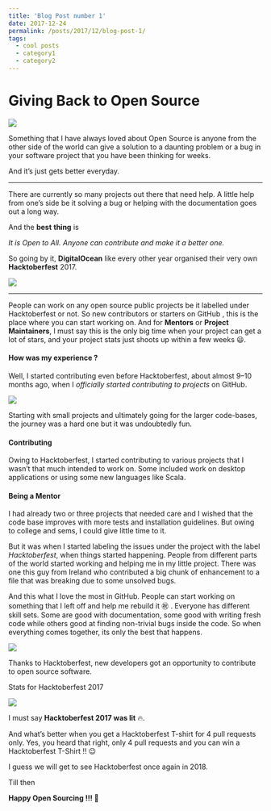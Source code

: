 ```yaml
---
title: 'Blog Post number 1'
date: 2017-12-24
permalink: /posts/2017/12/blog-post-1/
tags:
  - cool posts
  - category1
  - category2
---
```



Giving Back to Open Source
======


![](https://miro.medium.com/max/1050/1*nBj4KpYWjWFp-ORToLaB_g.jpeg)


Something that I have always loved about Open Source is anyone from the other side of the world can give a solution to a daunting problem or a bug in your software project that you have been thinking for weeks.

And it’s just gets better everyday.


-------------------------------------


There are currently so many projects out there that need help. A little help from one’s side be it solving a bug or helping with the documentation goes out a long way.

And the **best** **thing** is

*It is Open to All. Anyone can contribute and make it a better one.*


So going by it, **DigitalOcean** like every other year organised their very own **Hacktoberfest** 2017.

![](https://miro.medium.com/max/753/1*I8t6WpKvrhF9rFJAopyQOQ.png)


----------------------------------------------------------------


People can work on any open source public projects be it labelled under Hacktoberfest or not.
So new contributors or starters on GitHub , this is the place where you can start working on.
And for **Mentors** or **Project Maintainers**, I must say this is the only big time when your project can get a lot of stars, and your project stats just shoots up within a few weeks 😃.



#### How was my experience ?

Well, I started contributing even before Hacktoberfest, about almost 9–10 months ago, when I *officially started contributing to projects* on GitHub.

![](https://miro.medium.com/max/1050/1*4n4sdgHTuOYGFRswdzYhZQ.png)

Starting with small projects and ultimately going for the larger code-bases, the journey was a hard one but it was undoubtedly fun.


#### Contributing

Owing to Hacktoberfest, I started contributing to various projects that I wasn’t that much intended to work on. Some included work on desktop applications or using some new languages like Scala.


#### Being a Mentor

I had already two or three projects that needed care and I wished that the code base improves with more tests and installation guidelines. But owing to college and sems, I could give little time to it.

But it was when I started labeling the issues under the project with the label *Hacktoberfest*, when things started happening. People from different parts of the world started working and helping me in my little project. There was one this guy from Ireland who contributed a big chunk of enhancement to a file that was breaking due to some unsolved bugs.

And this what I love the most in GitHub. People can start working on something that I left off and help me rebuild it ㊗️ . Everyone has different skill sets. Some are good with documentation, some good with writing fresh code while others good at finding non-trivial bugs inside the code. So when everything comes together, its only the best that happens.

![](https://miro.medium.com/max/750/1*Qs2LkhZTOvoODq8Axt-dIw.png)


Thanks to Hacktoberfest, new developers got an opportunity to contribute to open source software.

Stats for Hacktoberfest 2017

![](https://miro.medium.com/max/1050/1*Y8d1GVe_fjJjnKtVe6cxaA.png)

I must say **Hacktoberfest 2017 was lit** 🔥.

And what’s better when you get a Hacktoberfest T-shirt for 4 pull requests only. Yes, you heard that right, only 4 pull requests and you can win a Hacktoberfest T-Shirt !! 😉

I guess we will get to see Hacktoberfest once again in 2018.

Till then

**Happy Open Sourcing !!! 💚**